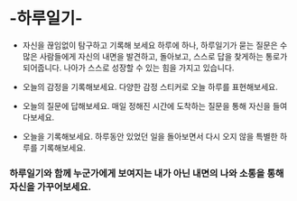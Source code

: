 # -하루일기-

- 자신을 끊임없이 탐구하고 기록해 보세요
하루에 하나, 하루일기가 묻는 질문은 수많은 사람들에게 자신의 내면을 발견하고, 돌아보고, 스스로 답을 찾게하는 통로가 되어줍니다.
나아가 스스로 성장할 수 있는 힘을 가지고 있습니다.

- 오늘의 감정을 기록해보세요.
  다양한 감정 스티커로 오늘 하루를 표현해보세요.

- 오늘의 질문에 답해보세요.
  매일 정해진 시간에 도착하는 질문을 통해 자신을 들여다보세요.

- 오늘을 기록해보세요. 
  하루동안 있었던 일을 돌아보면서 다시 오지 않을 특별한 하루를 기록해보세요.

### 하루일기와 함께 누군가에게 보여지는 내가 아닌 내면의 나와 소통을 통해 자신을 가꾸어보세요.
